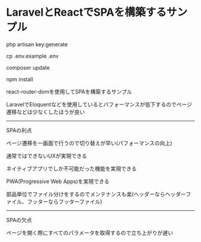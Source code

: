 # LaravelとReactでSPAを構築するサンプル

php artisan key:generate

cp .env.example .env

composer update

npm install

react-router-domを使用してSPAを構築するサンプル

LaravelでEloquentなどを使用しているとパフォーマンスが低下するのでページ遷移などは少なくしたほうが良い

____________________________________________________________________________________________________________________

SPAの利点

ページ遷移を一画面で行うので切り替えが早い(パフォーマンスの向上)

通常ではできないUXが実現できる

ネイティブアプリでしか不可能だった機能を実現できる

PWA(Progressive Web Apps)を実現できる

部品単位でファイル分けをするのでメンテナンスも楽(ヘッダーならヘッダーファイル、フッターならフッターファイル)

____________________________________________________________________________________________________________________

SPAの欠点

ページを開く際にすべてのパラメータを取得するので立ち上がりが遅い
